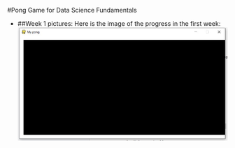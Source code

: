 #Pong Game for Data Science Fundamentals

- ##Week 1 pictures: 
    Here is the image of the progress in the first week:
    ![Pong Week 1](ponggame.jpg)
 